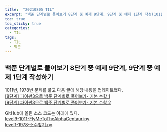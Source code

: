 ```yaml
---
title:  "20210805 TIL"
excerpt: "백준 단계별로 풀어보기 8단계 중 예제 9단계, 9단계 중 예제 1단계 작성(1011번, 1978번)"
toc: true
toc_sticky: true
categories:
  - TIL
tags:
  - TIL
  - 백준
---
```


## 백준 단계별로 풀어보기 8단계 중 예제 9단계, 9단계 중 예제 1단계 작성하기  
1011번, 1978번 문제를 풀고 다음 글에 해당 내용을 업데이트했다.    
[[8단계] 파이썬3으로 백준 단계별로 풀어보기- 기본 수학 1](https://leeryeongsong.github.io/baekjoon/baekjoon-step-by-step-python3-step8/)  
[[9단계] 파이썬3으로 백준 단계별로 풀어보기- 기본 수학 2](https://leeryeongsong.github.io/baekjoon/baekjoon-step-by-step-python3-step9/)
<br>

GitHub에 올린 소스 코드는 아래에 있다.  
[level9-1011-FlyMeToTheAlphaCentauri.py](https://github.com/leeryeongsong/baekjoon-step-by-step-python3/blob/main/step8/level9-1011-FlyMeToTheAlphaCentauri.py)  
[level1-1978-소수찾기.py](https://github.com/leeryeongsong/baekjoon-step-by-step-python3/blob/main/step9/level1-1978-%EC%86%8C%EC%88%98%EC%B0%BE%EA%B8%B0.py)
<br>
